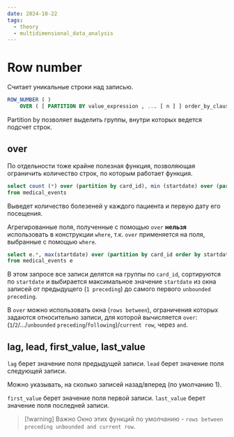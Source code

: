 ```yaml
---
date: 2024-10-22
tags:
  - theory
  - multidimensional_data_analysis
---
```

# Row number
Считает уникальные строки над записью.
```sql
ROW_NUMBER ( )   
    OVER ( [ PARTITION BY value_expression , ... [ n ] ] order_by_clause )
```
Partition by позволяет выделить группы, внутри которых ведется подсчет строк.

## over
По отдельности тоже крайне полезная функция, позволяющая ограничить количество строк, по которым работает функция.
```sql
select count (*) over (partition by card_id), min (startdate) over (partition by card_id)
from medical_events
```
Выведет количество болезеней у каждого пациента и первую дату его посещения.

Агрегированные поля, полученные с помощью `over` **нельзя** использовать в конструкции `where`, т.к. `over` применяется на поля, выбранные с помощью `where`.

```sql
select e.*, max(startdate) over (partition by card_id order by startdate rows between unbounded preceding and 1 preceding) as prev
from medical_events e
```

В этом запросе все записи делятся на группы по `card_id`, сортируются по `startdate` и выбирается максимальное значение `startdate` из окна записей от предыдущего (`1 preceding`) до самого первого `unbounded preceding`.

В `over` можно использовать окна (`rows between`), ограничения которых задаются относительно записи, для которой вычисляется `over`: (`1`/`2`/.../`unbounded` `preceding`/`following`)/`current row`, через `and`.

## lag, lead, first_value, last_value
`lag` берет значение поля предыдущей записи.
`lead` берет значение поля следующей записи.

Можно указывать, на сколько записей назад/вперед (по умолчанию 1).

`first_value` берет значение поля первой записи.
`last_value` берет значение поля последней записи.

> [!warning] Важно
> Окно этих функций по умолчанию - `rows between preceding unbounded and current row`.